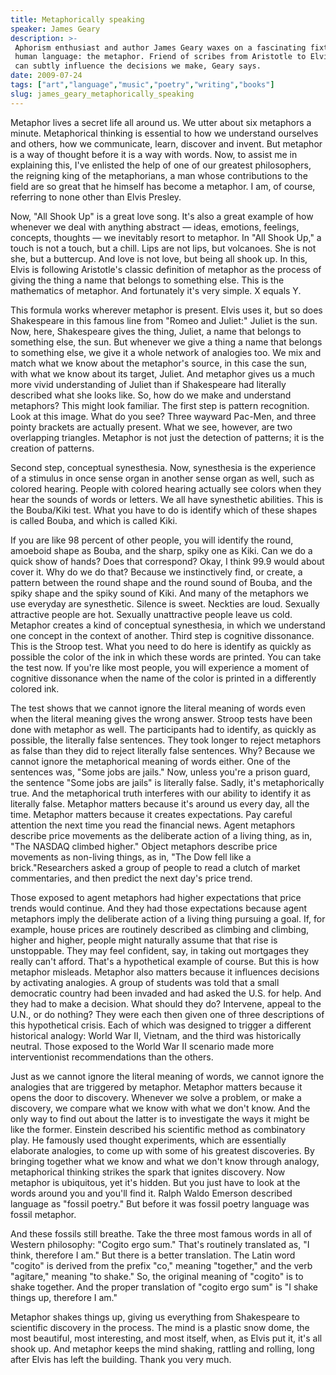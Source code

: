 ```yaml
---
title: Metaphorically speaking
speaker: James Geary
description: >-
 Aphorism enthusiast and author James Geary waxes on a fascinating fixture of
 human language: the metaphor. Friend of scribes from Aristotle to Elvis, metaphor
 can subtly influence the decisions we make, Geary says.
date: 2009-07-24
tags: ["art","language","music","poetry","writing","books"]
slug: james_geary_metaphorically_speaking
---
```


Metaphor lives a secret life all around us. We utter about six metaphors a minute.
Metaphorical thinking is essential to how we understand ourselves and others, how we
communicate, learn, discover and invent. But metaphor is a way of thought before it is a
way with words. Now, to assist me in explaining this, I've enlisted the help of one of our
greatest philosophers, the reigning king of the metaphorians, a man whose contributions to
the field are so great that he himself has become a metaphor. I am, of course, referring
to none other than Elvis Presley. 

Now, "All Shook Up" is a great love song. It's also a great example of how whenever we
deal with anything abstract — ideas, emotions, feelings, concepts, thoughts — we
inevitably resort to metaphor. In "All Shook Up," a touch is not a touch, but a chill.
Lips are not lips, but volcanoes. She is not she, but a buttercup. And love is not love,
but being all shook up. In this, Elvis is following Aristotle's classic definition of
metaphor as the process of giving the thing a name that belongs to something else. This is
the mathematics of metaphor. And fortunately it's very simple. X equals Y.

This formula works wherever metaphor is present. Elvis uses it, but so does Shakespeare in
this famous line from "Romeo and Juliet:" Juliet is the sun. Now, here, Shakespeare gives
the thing, Juliet, a name that belongs to something else, the sun. But whenever we give a
thing a name that belongs to something else, we give it a whole network of analogies too.
We mix and match what we know about the metaphor's source, in this case the sun, with what
we know about its target, Juliet. And metaphor gives us a much more vivid understanding of
Juliet than if Shakespeare had literally described what she looks like. So, how do we make
and understand metaphors? This might look familiar. The first step is pattern recognition.
Look at this image. What do you see? Three wayward Pac-Men, and three pointy brackets are
actually present. What we see, however, are two overlapping triangles. Metaphor is not
just the detection of patterns; it is the creation of patterns.

Second step, conceptual synesthesia. Now, synesthesia is the experience of a stimulus in
once sense organ in another sense organ as well, such as colored hearing. People with
colored hearing actually see colors when they hear the sounds of words or letters. We all
have synesthetic abilities. This is the Bouba/Kiki test. What you have to do is identify
which of these shapes is called Bouba, and which is called Kiki. 

If you are like 98 percent of other people, you will identify the round, amoeboid shape as
Bouba, and the sharp, spiky one as Kiki. Can we do a quick show of hands? Does that
correspond? Okay, I think 99.9 would about cover it. Why do we do that? Because we
instinctively find, or create, a pattern between the round shape and the round sound of
Bouba, and the spiky shape and the spiky sound of Kiki. And many of the metaphors we use
everyday are synesthetic. Silence is sweet. Neckties are loud. Sexually attractive people
are hot. Sexually unattractive people leave us cold. Metaphor creates a kind of conceptual
synesthesia, in which we understand one concept in the context of another. Third step is
cognitive dissonance. This is the Stroop test. What you need to do here is identify as
quickly as possible the color of the ink in which these words are printed. You can take
the test now. If you're like most people, you will experience a moment of cognitive
dissonance when the name of the color is printed in a differently colored
ink.

The test shows that we cannot ignore the literal meaning of words even when the literal
meaning gives the wrong answer. Stroop tests have been done with metaphor as well. The
participants had to identify, as quickly as possible, the literally false sentences. They
took longer to reject metaphors as false than they did to reject literally false
sentences. Why? Because we cannot ignore the metaphorical meaning of words either. One of
the sentences was, "Some jobs are jails." Now, unless you're a prison guard, the sentence
"Some jobs are jails" is literally false. Sadly, it's metaphorically true. And the
metaphorical truth interferes with our ability to identify it as literally false. Metaphor
matters because it's around us every day, all the time. Metaphor matters because it
creates expectations. Pay careful attention the next time you read the financial news.
Agent metaphors describe price movements as the deliberate action of a living thing, as
in, "The NASDAQ climbed higher." Object metaphors describe price movements as non-living
things, as in, "The Dow fell like a brick."Researchers asked a group of people to read a
clutch of market commentaries, and then predict the next day's price trend.

Those exposed to agent metaphors had higher expectations that price trends would continue.
And they had those expectations because agent metaphors imply the deliberate action of a
living thing pursuing a goal. If, for example, house prices are routinely described as
climbing and climbing, higher and higher, people might naturally assume that that rise is
unstoppable. They may feel confident, say, in taking out mortgages they really can't
afford. That's a hypothetical example of course. But this is how metaphor
misleads. Metaphor also matters because it influences decisions by activating analogies. A
group of students was told that a small democratic country had been invaded and had asked
the U.S. for help. And they had to make a decision. What should they do? Intervene, appeal
to the U.N., or do nothing? They were each then given one of three descriptions of this
hypothetical crisis. Each of which was designed to trigger a different historical analogy:
World War II, Vietnam, and the third was historically neutral. Those exposed to the World
War II scenario made more interventionist recommendations than the others.

Just as we cannot ignore the literal meaning of words, we cannot ignore the analogies that
are triggered by metaphor. Metaphor matters because it opens the door to discovery.
Whenever we solve a problem, or make a discovery, we compare what we know with what we
don't know. And the only way to find out about the latter is to investigate the ways it
might be like the former. Einstein described his scientific method as combinatory play. He
famously used thought experiments, which are essentially elaborate analogies, to come up
with some of his greatest discoveries. By bringing together what we know and what we don't
know through analogy, metaphorical thinking strikes the spark that ignites discovery. Now
metaphor is ubiquitous, yet it's hidden. But you just have to look at the words around you
and you'll find it. Ralph Waldo Emerson described language as "fossil poetry." But before
it was fossil poetry language was fossil metaphor.

And these fossils still breathe. Take the three most famous words in all of Western
philosophy: "Cogito ergo sum." That's routinely translated as, "I think, therefore I am."
But there is a better translation. The Latin word "cogito" is derived from the prefix
"co," meaning "together," and the verb "agitare," meaning "to shake." So, the original
meaning of "cogito" is to shake together. And the proper translation of "cogito ergo sum"
is "I shake things up, therefore I am." 

Metaphor shakes things up, giving us everything from Shakespeare to scientific discovery
in the process. The mind is a plastic snow dome, the most beautiful, most interesting, and
most itself, when, as Elvis put it, it's all shook up. And metaphor keeps the mind
shaking, rattling and rolling, long after Elvis has left the building. Thank you very
much. 

<!--
ad_duration=3.33
comment_count=117
event="TEDGlobal 2009"
external_start_time=0
has_talk_citation=1
intro_duration=11.82
is_subtitle_required="False"
is_talk_featured="True"
language="en"
language_swap="False"
native_language="en"
number_of_related_talks=6
number_of_speakers=1
number_of_subtitled_videos=29
number_of_tags=6
number_of_talk_download_languages=29
number_of_talk_more_resources=1
number_of_talk_recommendations=1
number_of_talks_take_actions=0
post_ad_duration=0.83
published_timestamp="2009-12-17 15:48:00"
recording_date="2009-07-24"
speaker_description="Aphorist"
speaker_is_published=1
speaker_name="James Geary"
speaker_what_others_say="It is impossible not to be swept along with his enthusiasm."
talk_name="Metaphorically speaking"
talk_recommendations_blurb="The writer shares some of his favorite books on aphorisms and metaphor, with charming notes and quotes."
talks_tags=["art","language","music","poetry","writing","books"]
talks_take_action=[]
url_photo_speaker="https://pe.tedcdn.com/images/ted/136751_254x191.jpg"
url_photo_talk="https://pe.tedcdn.com/images/ted/24cb2bb7ba01c6d404d80f072bb27b6ceed228ea_1600x1200.jpg"
url_webpage="https://www.ted.com/talks/james_geary_metaphorically_speaking"
video_type_name="TED Stage Talk"
-->